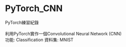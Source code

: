 # PyTorch_CNN

PyTorch練習紀錄\
\
利用PyTorch實作一個Convolutional Neural Network (CNN) \
功能: Classification
資料集: MNIST
